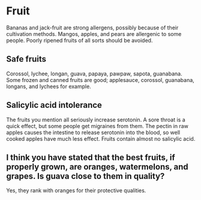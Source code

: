 # Fruit

Bananas and jack-fruit are strong allergens, possibly because of their cultivation methods. Mangos, apples, and pears are allergenic to some people. Poorly ripened fruits of all sorts should be avoided.

## Safe fruits
Corossol, lychee, longan, guava, papaya, pawpaw, sapota, guanabana. Some frozen and canned fruits are good; applesauce, corossol, guanabana, longans, and lychees for example.

## Salicylic acid intolerance
The fruits you mention all seriously increase serotonin. A sore throat is a quick effect, but some people get migraines from them. The pectin in raw apples causes the intestine to release serotonin into the blood, so well cooked apples have much less effect. Fruits contain almost no salicylic acid. 

## I think you have stated that the best fruits, if properly grown, are oranges, watermelons, and grapes. Is guava close to them in quality?
Yes, they rank with oranges for their protective qualities.
